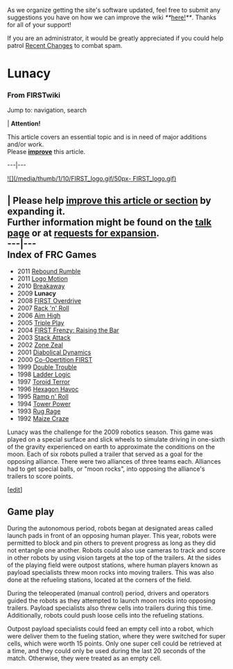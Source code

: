 As we organize getting the site's software updated, feel free to submit any
suggestions you have on how we can improve the wiki
_**_[here!](/index.php/User:Hallry/Suggestions "User:Hallry/Suggestions"
)_**_. Thanks for all of your support!

If you are an administrator, it would be greatly appreciated if you could help
patrol [Recent Changes](/index.php/Special:Recentchanges
"Special:Recentchanges" ) to combat spam.

# Lunacy

### From FIRSTwiki

Jump to: navigation, search

| **Attention!**  

This article covers an essential topic and is in need of major additions
and/or work.  
Please **[improve](http://www.firstwiki.net/index.php?title=Lunacy&action=edit
"http://www.firstwiki.net/index.php?title=Lunacy&action=edit" )** this
article.  
  
---|---  
  
[![](/media/thumb/1/10/FIRST_logo.gif/50px-
FIRST_logo.gif)](/index.php/Image:FIRST_logo.gif "" )

| **Please help [improve this article or
section](http://www.firstwiki.net/index.php?title=Lunacy&action=edit
"http://www.firstwiki.net/index.php?title=Lunacy&action=edit" ) by expanding
it.**  
Further information might be found on the [talk
page](/index.php?title=Talk:Lunacy&action=edit "Talk:Lunacy" ) or at [requests
for expansion](/index.php/FIRSTwiki:Requests_for_expansion "FIRSTwiki:Requests
for expansion" ).  
---|---  
Index of FRC Games  
---  
  
  * 2011 [Rebound Rumble](/index.php/Rebound_Rumble "Rebound Rumble" )
  * 2011 [Logo Motion](/index.php/Logo_Motion "Logo Motion" )
  * 2010 [Breakaway](/index.php/Breakaway "Breakaway" )
  * 2009 **Lunacy**
  * 2008 [FIRST Overdrive](/index.php/FIRST_Overdrive "FIRST Overdrive" )
  * 2007 [Rack 'n' Roll](/index.php/Rack_%27n%27_Roll "Rack 'n' Roll" )
  * 2006 [Aim High](/index.php/Aim_High "Aim High" )
  * 2005 [Triple Play](/index.php/Triple_Play "Triple Play" )
  * 2004 [FIRST Frenzy: Raising the Bar](/index.php/FIRST_Frenzy:_Raising_the_Bar "FIRST Frenzy: Raising the Bar" )
  * 2003 [Stack Attack](/index.php/Stack_Attack "Stack Attack" )
  * 2002 [Zone Zeal](/index.php/Zone_Zeal "Zone Zeal" )
  * 2001 [Diabolical Dynamics](/index.php/Diabolical_Dynamics "Diabolical Dynamics" )
  * 2000 [Co-Opertition FIRST](/index.php/Co-Opertition_FIRST "Co-Opertition FIRST" )
  * 1999 [Double Trouble](/index.php/Double_Trouble "Double Trouble" )
  * 1998 [Ladder Logic](/index.php/Ladder_Logic "Ladder Logic" )
  * 1997 [Toroid Terror](/index.php/Toroid_Terror "Toroid Terror" )
  * 1996 [Hexagon Havoc](/index.php/Hexagon_Havoc "Hexagon Havoc" )
  * 1995 [Ramp n' Roll](/index.php/Ramp_n%27_Roll "Ramp n' Roll" )
  * 1994 [Tower Power](/index.php/Tower_Power "Tower Power" )
  * 1993 [Rug Rage](/index.php/Rug_Rage "Rug Rage" )
  * 1992 [Maize Craze](/index.php/Maize_Craze "Maize Craze" )  
  
  

Lunacy was the challenge for the 2009 robotics season. This game was played on
a special surface and slick wheels to simulate driving in one-sixth of the
gravity experienced on earth to approximate the conditions on the moon. Each
of six robots pulled a trailer that served as a goal for the opposing
alliance. There were two alliances of three teams each. Alliances had to get
special balls, or "moon rocks", into opposing the alliance's trailers to score
points.

[[edit](/index.php?title=Lunacy&action=edit&section=1 "Edit section: Game
play" )]

## Game play

During the autonomous period, robots began at designated areas called launch
pads in front of an opposing human player. This year, robots were permitted to
block and pin others to prevent progress as long as they did not entangle one
another. Robots could also use cameras to track and score in other robots by
using vision targets at the top of the trailers. At the sides of the playing
field were outpost stations, where human players known as payload specialists
threw moon rocks into moving trailers. This was also done at the refueling
stations, located at the corners of the field.

During the teleoperated (manual control) period, drivers and operators guided
the robots as they attempted to launch moon rocks into opposing trailers.
Payload specialists also threw cells into trailers during this time.
Additionally, robots could push loose cells into the refueling stations.

Outpost payload specialists could feed an empty cell into a robot, which were
deliver them to the fueling station, where they were switched for super cells,
which were worth 15 points. Only one super cell could be retrieved at a time,
and they could only be used during the last 20 seconds of the match.
Otherwise, they were treated as an empty cell.

